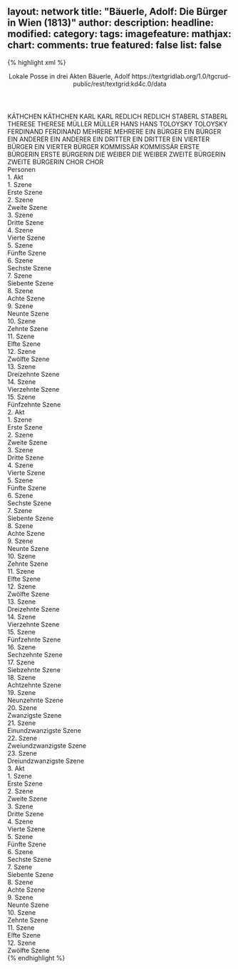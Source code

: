 layout: network
title: "Bäuerle, Adolf: Die Bürger in Wien (1813)"
author:
description:
headline:
modified:
category:
tags:
imagefeature:
mathjax:
chart:
comments: true
featured: false
list: false
---
{% highlight xml %}
<?xml-model href="https://raw.githubusercontent.com/DLiNa/project/master/rules/lina.rnc"?><?xml-model href="https://raw.githubusercontent.com/DLiNa/project/master/rules/lina.sch"?>
<play xmlns="http://lina.digital">
  <header>
    <title>Die Bürger in Wien</title>
    <subtitle>Lokale Posse in drei Akten</subtitle>
    <genretitle/>
    <author>Bäuerle, Adolf</author>
    <date type="print" when="1820"/>
    <date type="premiere" when="1813"/>
    <date type="written"/>
    <source>https://textgridlab.org/1.0/tgcrud-public/rest/textgrid:kd4c.0/data</source>
  </header>
  <personae>
    <character>
      <name>KÄTHCHEN</name>
      <alias xml:id="käthchen">
        <name>KÄTHCHEN</name>
      </alias>
    </character>
    <character>
      <name>KARL</name>
      <alias xml:id="karl">
        <name>KARL</name>
      </alias>
    </character>
    <character>
      <name>REDLICH</name>
      <alias xml:id="redlich">
        <name>REDLICH</name>
      </alias>
    </character>
    <character>
      <name>STABERL</name>
      <alias xml:id="staberl">
        <name>STABERL</name>
      </alias>
    </character>
    <character>
      <name>THERESE</name>
      <alias xml:id="therese">
        <name>THERESE</name>
      </alias>
    </character>
    <character>
      <name>MÜLLER</name>
      <alias xml:id="müller">
        <name>MÜLLER</name>
      </alias>
    </character>
    <character>
      <name>HANS</name>
      <alias xml:id="hans">
        <name>HANS</name>
      </alias>
    </character>
    <character>
      <name>TOLOYSKY</name>
      <alias xml:id="toloysky">
        <name>TOLOYSKY</name>
      </alias>
    </character>
    <character>
      <name>FERDINAND</name>
      <alias xml:id="ferdinand">
        <name>FERDINAND</name>
      </alias>
    </character>
    <character>
      <name>MEHRERE</name>
      <alias xml:id="mehrere">
        <name>MEHRERE</name>
      </alias>
    </character>
    <character>
      <name>EIN BÜRGER</name>
      <alias xml:id="ein_bürger">
        <name>EIN BÜRGER</name>
      </alias>
    </character>
    <character>
      <name>EIN ANDERER</name>
      <alias xml:id="ein_anderer">
        <name>EIN ANDERER</name>
      </alias>
    </character>
    <character>
      <name>EIN DRITTER</name>
      <alias xml:id="ein_dritter">
        <name>EIN DRITTER</name>
      </alias>
    </character>
    <character>
      <name>EIN VIERTER BÜRGER</name>
      <alias xml:id="ein_vierter_bürger">
        <name>EIN VIERTER BÜRGER</name>
      </alias>
    </character>
    <character>
      <name>KOMMISSÄR</name>
      <alias xml:id="kommissär">
        <name>KOMMISSÄR</name>
      </alias>
    </character>
    <character>
      <name>ERSTE BÜRGERIN</name>
      <alias xml:id="erste_bürgerin">
        <name>ERSTE BÜRGERIN</name>
      </alias>
    </character>
    <character>
      <name>DIE WEIBER</name>
      <alias xml:id="die_weiber">
        <name>DIE WEIBER</name>
      </alias>
    </character>
    <character>
      <name>ZWEITE BÜRGERIN</name>
      <alias xml:id="zweite_bürgerin">
        <name>ZWEITE BÜRGERIN</name>
      </alias>
    </character>
    <character>
      <name>CHOR</name>
      <alias xml:id="chor">
        <name>CHOR</name>
      </alias>
    </character>
  </personae>
  <text>
    <div>
      <head>Personen</head>
    </div>
    <div>
      <head>1. Akt</head>
      <div>
        <head>1. Szene</head>
        <div>
          <head>Erste Szene</head>
          <sp who="#käthchen">
            <amount n="1" unit="speech_acts"/>
            <amount n="72" unit="words"/>
            <amount n="402" unit="chars"/>
          </sp>
        </div>
      </div>
      <div>
        <head>2. Szene</head>
        <div>
          <head>Zweite Szene</head>
          <sp who="#karl">
            <amount n="5" unit="speech_acts"/>
            <amount n="174" unit="words"/>
            <amount n="1" unit="lines"/>
            <amount n="930" unit="chars"/>
          </sp>
          <sp who="#käthchen">
            <amount n="4" unit="speech_acts"/>
            <amount n="115" unit="words"/>
            <amount n="1" unit="lines"/>
            <amount n="607" unit="chars"/>
          </sp>
        </div>
      </div>
      <div>
        <head>3. Szene</head>
        <div>
          <head>Dritte Szene</head>
          <sp who="#redlich">
            <amount n="13" unit="speech_acts"/>
            <amount n="415" unit="words"/>
            <amount n="9" unit="lines"/>
            <amount n="2177" unit="chars"/>
          </sp>
          <sp who="#käthchen">
            <amount n="3" unit="speech_acts"/>
            <amount n="9" unit="words"/>
            <amount n="3" unit="lines"/>
            <amount n="40" unit="chars"/>
          </sp>
          <sp who="#karl">
            <amount n="8" unit="speech_acts"/>
            <amount n="38" unit="words"/>
            <amount n="8" unit="lines"/>
            <amount n="189" unit="chars"/>
          </sp>
        </div>
      </div>
      <div>
        <head>4. Szene</head>
        <div>
          <head>Vierte Szene</head>
          <sp who="#redlich">
            <amount n="1" unit="speech_acts"/>
            <amount n="50" unit="words"/>
            <amount n="299" unit="chars"/>
          </sp>
        </div>
      </div>
      <div>
        <head>5. Szene</head>
        <div>
          <head>Fünfte Szene</head>
          <sp who="#staberl">
            <amount n="6" unit="speech_acts"/>
            <amount n="1021" unit="words"/>
            <amount n="1" unit="lines"/>
            <amount n="5717" unit="chars"/>
          </sp>
          <sp who="#redlich">
            <amount n="5" unit="speech_acts"/>
            <amount n="29" unit="words"/>
            <amount n="5" unit="lines"/>
            <amount n="145" unit="chars"/>
          </sp>
        </div>
      </div>
      <div>
        <head>6. Szene</head>
        <div>
          <head>Sechste Szene</head>
          <sp who="#therese">
            <amount n="5" unit="speech_acts"/>
            <amount n="64" unit="words"/>
            <amount n="4" unit="lines"/>
            <amount n="367" unit="chars"/>
          </sp>
          <sp who="#redlich">
            <amount n="7" unit="speech_acts"/>
            <amount n="240" unit="words"/>
            <amount n="3" unit="lines"/>
            <amount n="1274" unit="chars"/>
          </sp>
          <sp who="#staberl">
            <amount n="7" unit="speech_acts"/>
            <amount n="246" unit="words"/>
            <amount n="5" unit="lines"/>
            <amount n="1335" unit="chars"/>
          </sp>
        </div>
      </div>
      <div>
        <head>7. Szene</head>
        <div>
          <head>Siebente Szene</head>
          <sp who="#redlich">
            <amount n="4" unit="speech_acts"/>
            <amount n="228" unit="words"/>
            <amount n="1236" unit="chars"/>
          </sp>
          <sp who="#therese">
            <amount n="3" unit="speech_acts"/>
            <amount n="23" unit="words"/>
            <amount n="3" unit="lines"/>
            <amount n="106" unit="chars"/>
          </sp>
        </div>
      </div>
      <div>
        <head>8. Szene</head>
        <div>
          <head>Achte Szene</head>
          <sp who="#therese">
            <amount n="1" unit="speech_acts"/>
            <amount n="43" unit="words"/>
            <amount n="227" unit="chars"/>
          </sp>
        </div>
      </div>
      <div>
        <head>9. Szene</head>
        <div>
          <head>Neunte Szene</head>
          <sp who="#müller">
            <amount n="4" unit="speech_acts"/>
            <amount n="105" unit="words"/>
            <amount n="1" unit="lines"/>
            <amount n="598" unit="chars"/>
          </sp>
          <sp who="#therese">
            <amount n="3" unit="speech_acts"/>
            <amount n="64" unit="words"/>
            <amount n="1" unit="lines"/>
            <amount n="384" unit="chars"/>
          </sp>
        </div>
      </div>
      <div>
        <head>10. Szene</head>
        <div>
          <head>Zehnte Szene</head>
          <sp who="#käthchen">
            <amount n="6" unit="speech_acts"/>
            <amount n="222" unit="words"/>
            <amount n="1" unit="lines"/>
            <amount n="1195" unit="chars"/>
          </sp>
          <sp who="#therese">
            <amount n="5" unit="speech_acts"/>
            <amount n="137" unit="words"/>
            <amount n="3" unit="lines"/>
            <amount n="730" unit="chars"/>
          </sp>
          <sp who="#müller">
            <amount n="3" unit="speech_acts"/>
            <amount n="158" unit="words"/>
            <amount n="1" unit="lines"/>
            <amount n="905" unit="chars"/>
          </sp>
        </div>
      </div>
      <div>
        <head>11. Szene</head>
        <div>
          <head>Elfte Szene</head>
          <sp who="#redlich">
            <amount n="8" unit="speech_acts"/>
            <amount n="234" unit="words"/>
            <amount n="3" unit="lines"/>
            <amount n="1353" unit="chars"/>
          </sp>
          <sp who="#therese">
            <amount n="2" unit="speech_acts"/>
            <amount n="12" unit="words"/>
            <amount n="2" unit="lines"/>
            <amount n="57" unit="chars"/>
          </sp>
          <sp who="#hans">
            <amount n="6" unit="speech_acts"/>
            <amount n="99" unit="words"/>
            <amount n="5" unit="lines"/>
            <amount n="498" unit="chars"/>
          </sp>
        </div>
      </div>
      <div>
        <head>12. Szene</head>
        <div>
          <head>Zwölfte Szene</head>
          <sp who="#redlich">
            <amount n="10" unit="speech_acts"/>
            <amount n="260" unit="words"/>
            <amount n="3" unit="lines"/>
            <amount n="1445" unit="chars"/>
          </sp>
          <sp who="#müller">
            <amount n="8" unit="speech_acts"/>
            <amount n="76" unit="words"/>
            <amount n="7" unit="lines"/>
            <amount n="446" unit="chars"/>
          </sp>
          <sp who="#käthchen">
            <amount n="4" unit="speech_acts"/>
            <amount n="44" unit="words"/>
            <amount n="3" unit="lines"/>
            <amount n="233" unit="chars"/>
          </sp>
          <sp who="#therese">
            <amount n="1" unit="speech_acts"/>
            <amount n="13" unit="words"/>
            <amount n="1" unit="lines"/>
            <amount n="63" unit="chars"/>
          </sp>
        </div>
      </div>
      <div>
        <head>13. Szene</head>
        <div>
          <head>Dreizehnte Szene</head>
          <sp who="#staberl">
            <amount n="3" unit="speech_acts"/>
            <amount n="106" unit="words"/>
            <amount n="578" unit="chars"/>
          </sp>
          <sp who="#toloysky">
            <amount n="2" unit="speech_acts"/>
            <amount n="20" unit="words"/>
            <amount n="2" unit="lines"/>
            <amount n="98" unit="chars"/>
          </sp>
          <sp who="#redlich">
            <amount n="4" unit="speech_acts"/>
            <amount n="79" unit="words"/>
            <amount n="3" unit="lines"/>
            <amount n="432" unit="chars"/>
          </sp>
          <sp who="#müller">
            <amount n="2" unit="speech_acts"/>
            <amount n="19" unit="words"/>
            <amount n="2" unit="lines"/>
            <amount n="101" unit="chars"/>
          </sp>
        </div>
      </div>
      <div>
        <head>14. Szene</head>
        <div>
          <head>Vierzehnte Szene</head>
          <sp who="#ferdinand">
            <amount n="3" unit="speech_acts"/>
            <amount n="32" unit="words"/>
            <amount n="2" unit="lines"/>
            <amount n="195" unit="chars"/>
          </sp>
          <sp who="#staberl">
            <amount n="6" unit="speech_acts"/>
            <amount n="55" unit="words"/>
            <amount n="6" unit="lines"/>
            <amount n="288" unit="chars"/>
          </sp>
          <sp who="#redlich">
            <amount n="3" unit="speech_acts"/>
            <amount n="72" unit="words"/>
            <amount n="1" unit="lines"/>
            <amount n="380" unit="chars"/>
          </sp>
          <sp who="#therese">
            <amount n="1" unit="speech_acts"/>
            <amount n="13" unit="words"/>
            <amount n="1" unit="lines"/>
            <amount n="57" unit="chars"/>
          </sp>
          <sp who="#käthchen">
            <amount n="1" unit="speech_acts"/>
            <amount n="7" unit="words"/>
            <amount n="1" unit="lines"/>
            <amount n="39" unit="chars"/>
          </sp>
        </div>
      </div>
      <div>
        <head>15. Szene</head>
        <div>
          <head>Fünfzehnte Szene</head>
          <sp who="#redlich">
            <amount n="10" unit="speech_acts"/>
            <amount n="299" unit="words"/>
            <amount n="21" unit="lines"/>
            <amount n="1605" unit="chars"/>
          </sp>
          <sp who="#staberl">
            <amount n="14" unit="speech_acts"/>
            <amount n="218" unit="words"/>
            <amount n="10" unit="lines"/>
            <amount n="1178" unit="chars"/>
          </sp>
          <sp who="#staberl #toloysky #hans #redlich #müller #käthchen #ein_bürger #ein_anderer #ein_dritter #ein_vierter_bürger">
            <amount n="3" unit="speech_acts"/>
            <amount n="3" unit="words"/>
            <amount n="3" unit="lines"/>
            <amount n="18" unit="chars"/>
          </sp>
          <sp who="#hans">
            <amount n="9" unit="speech_acts"/>
            <amount n="98" unit="words"/>
            <amount n="7" unit="lines"/>
            <amount n="547" unit="chars"/>
          </sp>
          <sp who="#mehrere">
            <amount n="1" unit="speech_acts"/>
            <amount n="2" unit="words"/>
            <amount n="1" unit="lines"/>
            <amount n="9" unit="chars"/>
          </sp>
          <sp who="#ein_bürger">
            <amount n="1" unit="speech_acts"/>
            <amount n="4" unit="words"/>
            <amount n="1" unit="lines"/>
            <amount n="22" unit="chars"/>
          </sp>
          <sp who="#ein_anderer">
            <amount n="1" unit="speech_acts"/>
            <amount n="5" unit="words"/>
            <amount n="1" unit="lines"/>
            <amount n="22" unit="chars"/>
          </sp>
          <sp who="#ein_dritter">
            <amount n="1" unit="speech_acts"/>
            <amount n="5" unit="words"/>
            <amount n="1" unit="lines"/>
            <amount n="27" unit="chars"/>
          </sp>
          <sp who="#toloysky">
            <amount n="1" unit="speech_acts"/>
            <amount n="6" unit="words"/>
            <amount n="1" unit="lines"/>
            <amount n="27" unit="chars"/>
          </sp>
          <sp who="#ein_vierter_bürger">
            <amount n="1" unit="speech_acts"/>
            <amount n="10" unit="words"/>
            <amount n="1" unit="lines"/>
            <amount n="48" unit="chars"/>
          </sp>
          <sp who="#müller">
            <amount n="3" unit="speech_acts"/>
            <amount n="33" unit="words"/>
            <amount n="3" unit="lines"/>
            <amount n="187" unit="chars"/>
          </sp>
          <sp who="#staberl #toloysky #hans #redlich #müller #käthchen #ein_bürger #ein_anderer #ein_dritter #ein_vierter_bürger">
            <amount n="1" unit="speech_acts"/>
            <amount n="7" unit="words"/>
            <amount n="1" unit="lines"/>
            <amount n="35" unit="chars"/>
          </sp>
        </div>
      </div>
    </div>
    <div>
      <head>2. Akt</head>
      <div>
        <head>1. Szene</head>
        <div>
          <head>Erste Szene</head>
          <sp who="#redlich">
            <amount n="1" unit="speech_acts"/>
            <amount n="42" unit="words"/>
            <amount n="219" unit="chars"/>
          </sp>
        </div>
      </div>
      <div>
        <head>2. Szene</head>
        <div>
          <head>Zweite Szene</head>
          <sp who="#staberl">
            <amount n="8" unit="speech_acts"/>
            <amount n="469" unit="words"/>
            <amount n="1" unit="lines"/>
            <amount n="2525" unit="chars"/>
          </sp>
          <sp who="#redlich">
            <amount n="8" unit="speech_acts"/>
            <amount n="137" unit="words"/>
            <amount n="6" unit="lines"/>
            <amount n="756" unit="chars"/>
          </sp>
        </div>
      </div>
      <div>
        <head>3. Szene</head>
        <div>
          <head>Dritte Szene</head>
          <sp who="#staberl">
            <amount n="1" unit="speech_acts"/>
            <amount n="63" unit="words"/>
            <amount n="305" unit="chars"/>
          </sp>
        </div>
      </div>
      <div>
        <head>4. Szene</head>
        <div>
          <head>Vierte Szene</head>
          <sp who="#hans">
            <amount n="13" unit="speech_acts"/>
            <amount n="344" unit="words"/>
            <amount n="5" unit="lines"/>
            <amount n="1822" unit="chars"/>
          </sp>
          <sp who="#staberl">
            <amount n="12" unit="speech_acts"/>
            <amount n="198" unit="words"/>
            <amount n="10" unit="lines"/>
            <amount n="1079" unit="chars"/>
          </sp>
        </div>
      </div>
      <div>
        <head>5. Szene</head>
        <div>
          <head>Fünfte Szene</head>
          <sp who="#staberl">
            <amount n="1" unit="speech_acts"/>
            <amount n="50" unit="words"/>
            <amount n="269" unit="chars"/>
          </sp>
        </div>
      </div>
      <div>
        <head>6. Szene</head>
        <div>
          <head>Sechste Szene</head>
          <sp who="#therese">
            <amount n="11" unit="speech_acts"/>
            <amount n="185" unit="words"/>
            <amount n="7" unit="lines"/>
            <amount n="1069" unit="chars"/>
          </sp>
          <sp who="#staberl">
            <amount n="11" unit="speech_acts"/>
            <amount n="252" unit="words"/>
            <amount n="8" unit="lines"/>
            <amount n="1380" unit="chars"/>
          </sp>
        </div>
      </div>
      <div>
        <head>7. Szene</head>
        <div>
          <head>Siebente Szene</head>
          <sp who="#redlich">
            <amount n="14" unit="speech_acts"/>
            <amount n="145" unit="words"/>
            <amount n="11" unit="lines"/>
            <amount n="785" unit="chars"/>
          </sp>
          <sp who="#therese">
            <amount n="13" unit="speech_acts"/>
            <amount n="231" unit="words"/>
            <amount n="10" unit="lines"/>
            <amount n="1204" unit="chars"/>
          </sp>
        </div>
      </div>
      <div>
        <head>8. Szene</head>
        <div>
          <head>Achte Szene</head>
          <sp who="#therese">
            <amount n="1" unit="speech_acts"/>
            <amount n="29" unit="words"/>
            <amount n="164" unit="chars"/>
          </sp>
        </div>
      </div>
      <div>
        <head>9. Szene</head>
        <div>
          <head>Neunte Szene</head>
          <sp who="#staberl">
            <amount n="1" unit="speech_acts"/>
            <amount n="32" unit="words"/>
            <amount n="178" unit="chars"/>
          </sp>
          <sp who="#therese">
            <amount n="1" unit="speech_acts"/>
            <amount n="29" unit="words"/>
            <amount n="157" unit="chars"/>
          </sp>
        </div>
      </div>
      <div>
        <head>10. Szene</head>
        <div>
          <head>Zehnte Szene</head>
          <sp who="#staberl">
            <amount n="1" unit="speech_acts"/>
            <amount n="1144" unit="words"/>
            <amount n="6294" unit="chars"/>
          </sp>
        </div>
      </div>
      <div>
        <head>11. Szene</head>
        <div>
          <head>Elfte Szene</head>
          <sp who="#müller">
            <amount n="10" unit="speech_acts"/>
            <amount n="94" unit="words"/>
            <amount n="9" unit="lines"/>
            <amount n="493" unit="chars"/>
          </sp>
          <sp who="#staberl">
            <amount n="10" unit="speech_acts"/>
            <amount n="383" unit="words"/>
            <amount n="3" unit="lines"/>
            <amount n="2021" unit="chars"/>
          </sp>
        </div>
      </div>
      <div>
        <head>12. Szene</head>
        <div>
          <head>Zwölfte Szene</head>
          <sp who="#therese">
            <amount n="3" unit="speech_acts"/>
            <amount n="50" unit="words"/>
            <amount n="2" unit="lines"/>
            <amount n="265" unit="chars"/>
          </sp>
          <sp who="#staberl">
            <amount n="2" unit="speech_acts"/>
            <amount n="46" unit="words"/>
            <amount n="265" unit="chars"/>
          </sp>
          <sp who="#müller">
            <amount n="2" unit="speech_acts"/>
            <amount n="12" unit="words"/>
            <amount n="2" unit="lines"/>
            <amount n="67" unit="chars"/>
          </sp>
        </div>
      </div>
      <div>
        <head>13. Szene</head>
        <div>
          <head>Dreizehnte Szene</head>
          <sp who="#staberl">
            <amount n="1" unit="speech_acts"/>
            <amount n="67" unit="words"/>
            <amount n="315" unit="chars"/>
          </sp>
        </div>
      </div>
      <div>
        <head>14. Szene</head>
        <div>
          <head>Vierzehnte Szene</head>
          <sp who="#käthchen">
            <amount n="20" unit="speech_acts"/>
            <amount n="330" unit="words"/>
            <amount n="14" unit="lines"/>
            <amount n="1728" unit="chars"/>
          </sp>
          <sp who="#staberl">
            <amount n="19" unit="speech_acts"/>
            <amount n="391" unit="words"/>
            <amount n="12" unit="lines"/>
            <amount n="2122" unit="chars"/>
          </sp>
        </div>
      </div>
      <div>
        <head>15. Szene</head>
        <div>
          <head>Fünfzehnte Szene</head>
          <sp who="#staberl">
            <amount n="1" unit="speech_acts"/>
            <amount n="77" unit="words"/>
            <amount n="441" unit="chars"/>
          </sp>
        </div>
      </div>
      <div>
        <head>16. Szene</head>
        <div>
          <head>Sechzehnte Szene</head>
          <sp who="#müller">
            <amount n="4" unit="speech_acts"/>
            <amount n="90" unit="words"/>
            <amount n="3" unit="lines"/>
            <amount n="493" unit="chars"/>
          </sp>
          <sp who="#therese">
            <amount n="4" unit="speech_acts"/>
            <amount n="62" unit="words"/>
            <amount n="3" unit="lines"/>
            <amount n="324" unit="chars"/>
          </sp>
        </div>
      </div>
      <div>
        <head>17. Szene</head>
        <div>
          <head>Siebzehnte Szene</head>
          <sp who="#müller">
            <amount n="1" unit="speech_acts"/>
            <amount n="10" unit="words"/>
            <amount n="1" unit="lines"/>
            <amount n="48" unit="chars"/>
          </sp>
        </div>
      </div>
      <div>
        <head>18. Szene</head>
        <div>
          <head>Achtzehnte Szene</head>
          <sp who="#therese">
            <amount n="3" unit="speech_acts"/>
            <amount n="31" unit="words"/>
            <amount n="3" unit="lines"/>
            <amount n="161" unit="chars"/>
          </sp>
          <sp who="#käthchen">
            <amount n="7" unit="speech_acts"/>
            <amount n="86" unit="words"/>
            <amount n="6" unit="lines"/>
            <amount n="427" unit="chars"/>
          </sp>
          <sp who="#müller">
            <amount n="7" unit="speech_acts"/>
            <amount n="161" unit="words"/>
            <amount n="3" unit="lines"/>
            <amount n="912" unit="chars"/>
          </sp>
        </div>
      </div>
      <div>
        <head>19. Szene</head>
        <div>
          <head>Neunzehnte Szene</head>
          <sp who="#therese">
            <amount n="1" unit="speech_acts"/>
            <amount n="36" unit="words"/>
            <amount n="178" unit="chars"/>
          </sp>
        </div>
      </div>
      <div>
        <head>20. Szene</head>
        <div>
          <head>Zwanzigste Szene</head>
          <sp who="#karl">
            <amount n="11" unit="speech_acts"/>
            <amount n="208" unit="words"/>
            <amount n="6" unit="lines"/>
            <amount n="1156" unit="chars"/>
          </sp>
          <sp who="#therese">
            <amount n="11" unit="speech_acts"/>
            <amount n="122" unit="words"/>
            <amount n="8" unit="lines"/>
            <amount n="630" unit="chars"/>
          </sp>
        </div>
      </div>
      <div>
        <head>21. Szene</head>
        <div>
          <head>Einundzwanzigste Szene</head>
          <sp who="#staberl">
            <amount n="1" unit="speech_acts"/>
            <amount n="82" unit="words"/>
            <amount n="438" unit="chars"/>
          </sp>
        </div>
      </div>
      <div>
        <head>22. Szene</head>
        <div>
          <head>Zweiundzwanzigste Szene</head>
          <sp who="#toloysky">
            <amount n="7" unit="speech_acts"/>
            <amount n="102" unit="words"/>
            <amount n="4" unit="lines"/>
            <amount n="565" unit="chars"/>
          </sp>
          <sp who="#staberl">
            <amount n="7" unit="speech_acts"/>
            <amount n="163" unit="words"/>
            <amount n="3" unit="lines"/>
            <amount n="869" unit="chars"/>
          </sp>
          <sp who="#karl">
            <amount n="1" unit="speech_acts"/>
            <amount n="5" unit="words"/>
            <amount n="1" unit="lines"/>
            <amount n="27" unit="chars"/>
          </sp>
          <sp who="#käthchen">
            <amount n="1" unit="speech_acts"/>
            <amount n="4" unit="words"/>
            <amount n="1" unit="lines"/>
            <amount n="19" unit="chars"/>
          </sp>
        </div>
      </div>
      <div>
        <head>23. Szene</head>
        <div>
          <head>Dreiundzwanzigste Szene</head>
          <sp who="#staberl">
            <amount n="1" unit="speech_acts"/>
            <amount n="2" unit="words"/>
            <amount n="1" unit="lines"/>
            <amount n="13" unit="chars"/>
          </sp>
        </div>
      </div>
    </div>
    <div>
      <head>3. Akt</head>
      <div>
        <head>1. Szene</head>
        <div>
          <head>Erste Szene</head>
          <sp who="#staberl">
            <amount n="8" unit="speech_acts"/>
            <amount n="184" unit="words"/>
            <amount n="5" unit="lines"/>
            <amount n="983" unit="chars"/>
          </sp>
          <sp who="#karl">
            <amount n="3" unit="speech_acts"/>
            <amount n="52" unit="words"/>
            <amount n="2" unit="lines"/>
            <amount n="279" unit="chars"/>
          </sp>
          <sp who="#redlich">
            <amount n="6" unit="speech_acts"/>
            <amount n="90" unit="words"/>
            <amount n="4" unit="lines"/>
            <amount n="498" unit="chars"/>
          </sp>
          <sp who="#toloysky">
            <amount n="2" unit="speech_acts"/>
            <amount n="19" unit="words"/>
            <amount n="2" unit="lines"/>
            <amount n="85" unit="chars"/>
          </sp>
          <sp who="#käthchen">
            <amount n="2" unit="speech_acts"/>
            <amount n="67" unit="words"/>
            <amount n="1" unit="lines"/>
            <amount n="350" unit="chars"/>
          </sp>
        </div>
      </div>
      <div>
        <head>2. Szene</head>
        <div>
          <head>Zweite Szene</head>
          <sp who="#staberl">
            <amount n="6" unit="speech_acts"/>
            <amount n="88" unit="words"/>
            <amount n="5" unit="lines"/>
            <amount n="466" unit="chars"/>
          </sp>
          <sp who="#redlich">
            <amount n="4" unit="speech_acts"/>
            <amount n="82" unit="words"/>
            <amount n="2" unit="lines"/>
            <amount n="473" unit="chars"/>
          </sp>
          <sp who="#müller">
            <amount n="4" unit="speech_acts"/>
            <amount n="52" unit="words"/>
            <amount n="3" unit="lines"/>
            <amount n="296" unit="chars"/>
          </sp>
          <sp who="#karl">
            <amount n="3" unit="speech_acts"/>
            <amount n="47" unit="words"/>
            <amount n="3" unit="lines"/>
            <amount n="256" unit="chars"/>
          </sp>
          <sp who="#käthchen">
            <amount n="1" unit="speech_acts"/>
            <amount n="30" unit="words"/>
            <amount n="154" unit="chars"/>
          </sp>
        </div>
      </div>
      <div>
        <head>3. Szene</head>
        <div>
          <head>Dritte Szene</head>
          <sp who="#müller">
            <amount n="15" unit="speech_acts"/>
            <amount n="306" unit="words"/>
            <amount n="6" unit="lines"/>
            <amount n="1728" unit="chars"/>
          </sp>
          <sp who="#staberl">
            <amount n="19" unit="speech_acts"/>
            <amount n="667" unit="words"/>
            <amount n="10" unit="lines"/>
            <amount n="3730" unit="chars"/>
          </sp>
          <sp who="#toloysky">
            <amount n="11" unit="speech_acts"/>
            <amount n="202" unit="words"/>
            <amount n="8" unit="lines"/>
            <amount n="1179" unit="chars"/>
          </sp>
        </div>
      </div>
      <div>
        <head>4. Szene</head>
        <div>
          <head>Vierte Szene</head>
          <sp who="#redlich">
            <amount n="2" unit="speech_acts"/>
            <amount n="22" unit="words"/>
            <amount n="2" unit="lines"/>
            <amount n="117" unit="chars"/>
          </sp>
          <sp who="#kommissär">
            <amount n="5" unit="speech_acts"/>
            <amount n="140" unit="words"/>
            <amount n="1" unit="lines"/>
            <amount n="804" unit="chars"/>
          </sp>
          <sp who="#müller">
            <amount n="4" unit="speech_acts"/>
            <amount n="26" unit="words"/>
            <amount n="3" unit="lines"/>
            <amount n="152" unit="chars"/>
          </sp>
          <sp who="#staberl">
            <amount n="4" unit="speech_acts"/>
            <amount n="129" unit="words"/>
            <amount n="2" unit="lines"/>
            <amount n="766" unit="chars"/>
          </sp>
          <sp who="#toloysky">
            <amount n="3" unit="speech_acts"/>
            <amount n="27" unit="words"/>
            <amount n="2" unit="lines"/>
            <amount n="163" unit="chars"/>
          </sp>
        </div>
      </div>
      <div>
        <head>5. Szene</head>
        <div>
          <head>Fünfte Szene</head>
          <sp who="#toloysky">
            <amount n="3" unit="speech_acts"/>
            <amount n="31" unit="words"/>
            <amount n="3" unit="lines"/>
            <amount n="179" unit="chars"/>
          </sp>
          <sp who="#ein_bürger">
            <amount n="1" unit="speech_acts"/>
          </sp>
          <sp who="#hans">
            <amount n="1" unit="speech_acts"/>
            <amount n="12" unit="words"/>
            <amount n="1" unit="lines"/>
            <amount n="54" unit="chars"/>
          </sp>
        </div>
      </div>
      <div>
        <head>6. Szene</head>
        <div>
          <head>Sechste Szene</head>
          <sp who="#toloysky">
            <amount n="3" unit="speech_acts"/>
            <amount n="39" unit="words"/>
            <amount n="3" unit="lines"/>
            <amount n="212" unit="chars"/>
          </sp>
          <sp who="#erste_bürgerin">
            <amount n="2" unit="speech_acts"/>
            <amount n="17" unit="words"/>
            <amount n="2" unit="lines"/>
            <amount n="100" unit="chars"/>
          </sp>
          <sp who="#hans">
            <amount n="1" unit="speech_acts"/>
            <amount n="55" unit="words"/>
            <amount n="273" unit="chars"/>
          </sp>
          <sp who="#die_weiber">
            <amount n="1" unit="speech_acts"/>
            <amount n="4" unit="words"/>
            <amount n="1" unit="lines"/>
            <amount n="23" unit="chars"/>
          </sp>
        </div>
      </div>
      <div>
        <head>7. Szene</head>
        <div>
          <head>Siebente Szene</head>
          <sp who="#toloysky">
            <amount n="2" unit="speech_acts"/>
            <amount n="6" unit="words"/>
            <amount n="2" unit="lines"/>
            <amount n="27" unit="chars"/>
          </sp>
          <sp who="#staberl">
            <amount n="21" unit="speech_acts"/>
            <amount n="778" unit="words"/>
            <amount n="7" unit="lines"/>
            <amount n="4158" unit="chars"/>
          </sp>
          <sp who="#die_weiber">
            <amount n="4" unit="speech_acts"/>
            <amount n="27" unit="words"/>
            <amount n="4" unit="lines"/>
            <amount n="121" unit="chars"/>
          </sp>
          <sp who="#erste_bürgerin">
            <amount n="4" unit="speech_acts"/>
            <amount n="38" unit="words"/>
            <amount n="4" unit="lines"/>
            <amount n="198" unit="chars"/>
          </sp>
          <sp who="#hans #die_weiber">
            <amount n="1" unit="speech_acts"/>
            <amount n="3" unit="words"/>
            <amount n="1" unit="lines"/>
            <amount n="16" unit="chars"/>
          </sp>
          <sp who="#hans">
            <amount n="9" unit="speech_acts"/>
            <amount n="60" unit="words"/>
            <amount n="8" unit="lines"/>
            <amount n="326" unit="chars"/>
          </sp>
          <sp who="#zweite_bürgerin">
            <amount n="1" unit="speech_acts"/>
            <amount n="8" unit="words"/>
            <amount n="1" unit="lines"/>
            <amount n="40" unit="chars"/>
          </sp>
        </div>
      </div>
      <div>
        <head>8. Szene</head>
        <div>
          <head>Achte Szene</head>
          <sp who="#redlich">
            <amount n="9" unit="speech_acts"/>
            <amount n="173" unit="words"/>
            <amount n="6" unit="lines"/>
            <amount n="950" unit="chars"/>
          </sp>
          <sp who="#therese">
            <amount n="8" unit="speech_acts"/>
            <amount n="118" unit="words"/>
            <amount n="6" unit="lines"/>
            <amount n="613" unit="chars"/>
          </sp>
        </div>
      </div>
      <div>
        <head>9. Szene</head>
        <div>
          <head>Neunte Szene</head>
          <sp who="#staberl">
            <amount n="2" unit="speech_acts"/>
            <amount n="47" unit="words"/>
            <amount n="1" unit="lines"/>
            <amount n="268" unit="chars"/>
          </sp>
          <sp who="#redlich">
            <amount n="1" unit="speech_acts"/>
            <amount n="22" unit="words"/>
            <amount n="134" unit="chars"/>
          </sp>
        </div>
      </div>
      <div>
        <head>10. Szene</head>
        <div>
          <head>Zehnte Szene</head>
          <sp who="#redlich">
            <amount n="3" unit="speech_acts"/>
            <amount n="42" unit="words"/>
            <amount n="3" unit="lines"/>
            <amount n="224" unit="chars"/>
          </sp>
          <sp who="#therese #redlich #staberl #toloysky #erste_bürgerin #zweite_bürgerin #ein_bürger #ein_anderer #ein_dritter #ein_vierter_bürger">
            <amount n="1" unit="speech_acts"/>
            <amount n="3" unit="words"/>
            <amount n="1" unit="lines"/>
            <amount n="21" unit="chars"/>
          </sp>
          <sp who="#toloysky">
            <amount n="2" unit="speech_acts"/>
            <amount n="18" unit="words"/>
            <amount n="2" unit="lines"/>
            <amount n="95" unit="chars"/>
          </sp>
          <sp who="#staberl">
            <amount n="1" unit="speech_acts"/>
            <amount n="11" unit="words"/>
            <amount n="1" unit="lines"/>
            <amount n="69" unit="chars"/>
          </sp>
        </div>
      </div>
      <div>
        <head>11. Szene</head>
        <div>
          <head>Elfte Szene</head>
          <sp who="#redlich">
            <amount n="5" unit="speech_acts"/>
            <amount n="95" unit="words"/>
            <amount n="2" unit="lines"/>
            <amount n="535" unit="chars"/>
          </sp>
          <sp who="#karl">
            <amount n="2" unit="speech_acts"/>
            <amount n="26" unit="words"/>
            <amount n="2" unit="lines"/>
            <amount n="141" unit="chars"/>
          </sp>
          <sp who="#therese">
            <amount n="2" unit="speech_acts"/>
            <amount n="12" unit="words"/>
            <amount n="2" unit="lines"/>
            <amount n="67" unit="chars"/>
          </sp>
          <sp who="#käthchen">
            <amount n="1" unit="speech_acts"/>
            <amount n="9" unit="words"/>
            <amount n="1" unit="lines"/>
            <amount n="43" unit="chars"/>
          </sp>
        </div>
      </div>
      <div>
        <head>12. Szene</head>
        <div>
          <head>Zwölfte Szene</head>
          <sp who="#staberl">
            <amount n="7" unit="speech_acts"/>
            <amount n="343" unit="words"/>
            <amount n="16" unit="lines"/>
            <amount n="1822" unit="chars"/>
          </sp>
          <sp who="#redlich">
            <amount n="5" unit="speech_acts"/>
            <amount n="80" unit="words"/>
            <amount n="3" unit="lines"/>
            <amount n="431" unit="chars"/>
          </sp>
          <sp who="#hans">
            <amount n="2" unit="speech_acts"/>
            <amount n="4" unit="words"/>
            <amount n="1" unit="lines"/>
            <amount n="26" unit="chars"/>
          </sp>
          <sp who="#therese #redlich #staberl #toloysky #erste_bürgerin #zweite_bürgerin #ein_bürger #ein_anderer #ein_dritter #ein_vierter_bürger #karl #käthchen">
            <amount n="1" unit="speech_acts"/>
            <amount n="10" unit="words"/>
            <amount n="1" unit="lines"/>
            <amount n="53" unit="chars"/>
          </sp>
          <sp who="#karl">
            <amount n="1" unit="speech_acts"/>
            <amount n="5" unit="words"/>
            <amount n="1" unit="lines"/>
            <amount n="28" unit="chars"/>
          </sp>
          <sp who="#chor">
            <amount n="3" unit="speech_acts"/>
            <amount n="78" unit="words"/>
            <amount n="12" unit="lines"/>
            <amount n="390" unit="chars"/>
          </sp>
        </div>
      </div>
    </div>
  </text>
</play>
{% endhighlight %}
